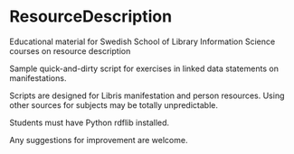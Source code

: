 # ResourceDescription
Educational material for Swedish School of Library Information Science courses on resource description

Sample quick-and-dirty script for exercises in linked data statements on manifestations.

Scripts are designed for Libris manifestation and person resources. Using other sources for subjects may be totally unpredictable.

Students must have Python rdflib installed.

Any suggestions for improvement are welcome.
